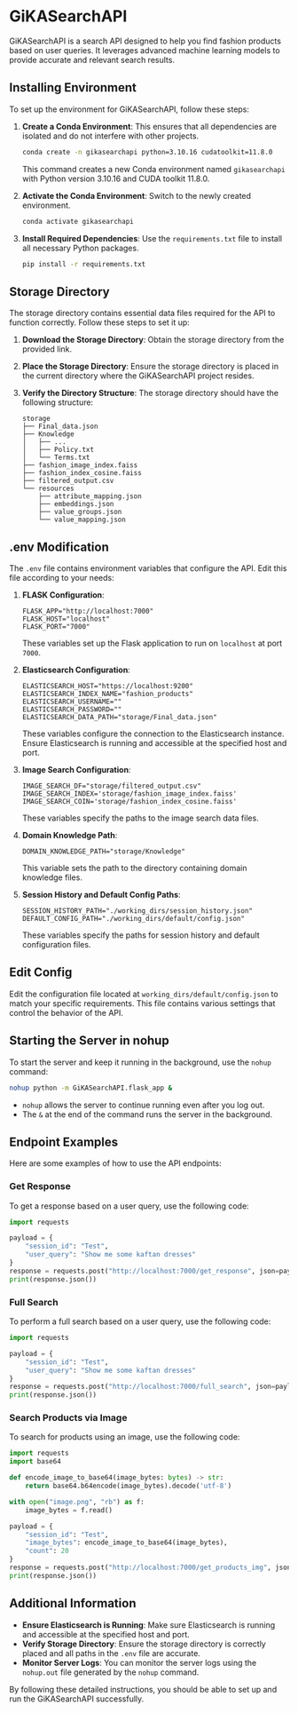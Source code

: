 # GiKASearchAPI

GiKASearchAPI is a search API designed to help you find fashion products based on user queries. It leverages advanced machine learning models to provide accurate and relevant search results.

## Installing Environment

To set up the environment for GiKASearchAPI, follow these steps:

1. **Create a Conda Environment**: This ensures that all dependencies are isolated and do not interfere with other projects.
    ```bash
    conda create -n gikasearchapi python=3.10.16 cudatoolkit=11.8.0
    ```
    This command creates a new Conda environment named `gikasearchapi` with Python version 3.10.16 and CUDA toolkit 11.8.0.

2. **Activate the Conda Environment**: Switch to the newly created environment.
    ```bash
    conda activate gikasearchapi
    ```

3. **Install Required Dependencies**: Use the `requirements.txt` file to install all necessary Python packages.
    ```bash
    pip install -r requirements.txt
    ```

## Storage Directory

The storage directory contains essential data files required for the API to function correctly. Follow these steps to set it up:

1. **Download the Storage Directory**: Obtain the storage directory from the provided link.

2. **Place the Storage Directory**: Ensure the storage directory is placed in the current directory where the GiKASearchAPI project resides.

3. **Verify the Directory Structure**: The storage directory should have the following structure:
    ```
    storage
    ├── Final_data.json
    ├── Knowledge
    │   ├── ...
    │   ├── Policy.txt
    │   └── Terms.txt
    ├── fashion_image_index.faiss
    ├── fashion_index_cosine.faiss
    ├── filtered_output.csv
    └── resources
        ├── attribute_mapping.json
        ├── embeddings.json
        ├── value_groups.json
        └── value_mapping.json
    ```

## .env Modification

The `.env` file contains environment variables that configure the API. Edit this file according to your needs:

1. **FLASK Configuration**:
    ```
    FLASK_APP="http://localhost:7000"
    FLASK_HOST="localhost"
    FLASK_PORT="7000"
    ```
    These variables set up the Flask application to run on `localhost` at port `7000`.

2. **Elasticsearch Configuration**:
    ```
    ELASTICSEARCH_HOST="https://localhost:9200"
    ELASTICSEARCH_INDEX_NAME="fashion_products"
    ELASTICSEARCH_USERNAME=""
    ELASTICSEARCH_PASSWORD=""
    ELASTICSEARCH_DATA_PATH="storage/Final_data.json"
    ```
    These variables configure the connection to the Elasticsearch instance. Ensure Elasticsearch is running and accessible at the specified host and port.

3. **Image Search Configuration**:
    ```
    IMAGE_SEARCH_DF="storage/filtered_output.csv"
    IMAGE_SEARCH_INDEX='storage/fashion_image_index.faiss'
    IMAGE_SEARCH_COIN='storage/fashion_index_cosine.faiss'
    ```
    These variables specify the paths to the image search data files.

4. **Domain Knowledge Path**:
    ```
    DOMAIN_KNOWLEDGE_PATH="storage/Knowledge"
    ```
    This variable sets the path to the directory containing domain knowledge files.

5. **Session History and Default Config Paths**:
    ```
    SESSION_HISTORY_PATH="./working_dirs/session_history.json"
    DEFAULT_CONFIG_PATH="./working_dirs/default/config.json"
    ```
    These variables specify the paths for session history and default configuration files.

## Edit Config

Edit the configuration file located at `working_dirs/default/config.json` to match your specific requirements. This file contains various settings that control the behavior of the API.

## Starting the Server in nohup

To start the server and keep it running in the background, use the `nohup` command:

```bash
nohup python -m GiKASearchAPI.flask_app &
```

- `nohup` allows the server to continue running even after you log out.
- The `&` at the end of the command runs the server in the background.

## Endpoint Examples

Here are some examples of how to use the API endpoints:

### Get Response

To get a response based on a user query, use the following code:

```python
import requests

payload = {
    "session_id": "Test",
    "user_query": "Show me some kaftan dresses"
}
response = requests.post("http://localhost:7000/get_response", json=payload)
print(response.json())
```

### Full Search

To perform a full search based on a user query, use the following code:

```python
import requests

payload = {
    "session_id": "Test",
    "user_query": "Show me some kaftan dresses"
}
response = requests.post("http://localhost:7000/full_search", json=payload)
print(response.json())
```

### Search Products via Image

To search for products using an image, use the following code:

```python
import requests
import base64

def encode_image_to_base64(image_bytes: bytes) -> str:
    return base64.b64encode(image_bytes).decode('utf-8')

with open("image.png", "rb") as f:
    image_bytes = f.read()

payload = {
    "session_id": "Test",
    "image_bytes": encode_image_to_base64(image_bytes),
    "count": 20
}
response = requests.post("http://localhost:7000/get_products_img", json=payload)
print(response.json())
```

## Additional Information

- **Ensure Elasticsearch is Running**: Make sure Elasticsearch is running and accessible at the specified host and port.
- **Verify Storage Directory**: Ensure the storage directory is correctly placed and all paths in the `.env` file are accurate.
- **Monitor Server Logs**: You can monitor the server logs using the `nohup.out` file generated by the `nohup` command.

By following these detailed instructions, you should be able to set up and run the GiKASearchAPI successfully.